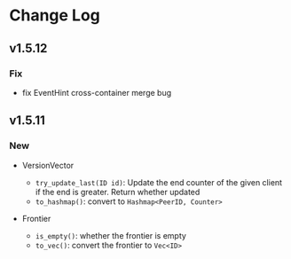 # Change Log

## v1.5.12

### Fix
- fix EventHint cross-container merge bug 

## v1.5.11

### New

- VersionVector
    - `try_update_last(ID id)`: Update the end counter of the given client if the end is greater. Return whether updated
    - `to_hashmap()`: convert to `Hashmap<PeerID, Counter>`

- Frontier
    - `is_empty()`: whether the frontier is empty
    - `to_vec()`: convert the frontier to `Vec<ID>`